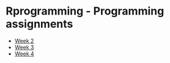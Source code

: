 # Rprogramming - Programming assignments

- [Week 2](https://github.com/rapha-carvalho/JHU-datascience/blob/master/getting_and_cleaning_data/programming_assignments/programming_assignment_w2.pdf)
- [Week 3](https://github.com/rapha-carvalho/JHU-datascience/blob/master/getting_and_cleaning_data/programming_assignments/programming_assignment_w3.pdf)
- [Week 4](https://github.com/rapha-carvalho/JHU-datascience/blob/master/getting_and_cleaning_data/programming_assignments/programming_assignment_w4.pdf)
